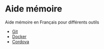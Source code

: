 # Aide mémoire

Aide mémoire en Français pour différents outils

* [Git](git/README.md)
* [Docker](docker.md)
* [Cordova](cordova/README.md)
